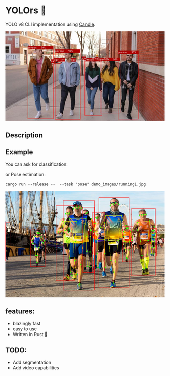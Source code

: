 # YOLOrs 🚧
YOLO v8 CLI implementation using [Candle](https://github.com/huggingface/candle/tree/main).

!["people classified by yolors](https://github.com/martin-conur/yolors/blob/main/demo_images/people.classification.jpg)

## Description


## Example
You can ask for classification: 


or Pose estimation:

 ```console
 cargo run --release --  --task "pose" demo_images/running1.jpg
 ```
 
 !["result1"](https://github.com/martin-conur/yolors/blob/main/demo_images/running1.pose.jpg)

## features:
  * blazingly fast
  * easy to use
  * Written in Rust 🤘

## TODO:
 * Add segmentation
 * Add video capabilities
